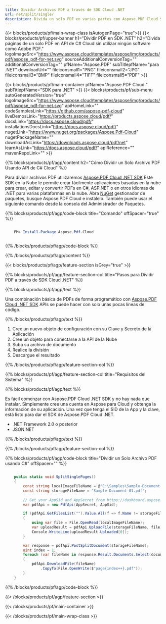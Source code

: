 ```yaml
---
title: Dividir Archivos PDF a través de SDK Cloud .NET
url: net/split/single/
description: Divida un solo PDF en varias partes con Aspose.PDF Cloud SDK para .NET. Automatice la separación de documentos.
---
```


{{< blocks/products/pf/main-wrap-class isAutogenPage="true">}}
{{< blocks/products/pf/upper-banner h1="Dividir PDF en SDK .NET" h2="Divida páginas de un solo PDF en API de C# Cloud sin utilizar ningún software como Adobe PDF." logoImageSrc="https://www.aspose.cloud/templates/aspose/img/products/pdf/aspose_pdf-for-net.svg" sourceAdditionalConversionTag="" additionalConversionTag="" pfName="Aspose.PDF" subTitlepfName="para .NET" downloadUrl="" fileiconsmall1="PNG" fileiconsmall2="JPG" fileiconsmall3="BMP" fileiconsmall4="TIFF" fileiconsmall5="PDF" >}}

{{< blocks/products/pf/main-container pfName="Aspose.PDF Cloud " subTitlepfName="SDK para .NET" >}}
{{< blocks/products/pf/sub-menu autoGeneratedVersion="true" logoImageSrc="https://www.aspose.cloud/templates/aspose/img/products/pdf/aspose_pdf-for-net.svg" apiHomeLink="" codeSamplesLink="https://github.com/aspose-pdf-cloud" liveDemosLink="https://products.aspose.cloud/pdf/" docsLink="https://docs.aspose.cloud/pdf/" installationsDocsLink="https://docs.aspose.cloud/pdf/" nugetLink="https://www.nuget.org/packages/Aspose.Pdf-Cloud" nugetPackageName="" downloadAsLink="https://downloads.aspose.cloud/pdf/net" learnAsLink="https://docs.aspose.cloud/pdf/" apiReference="" mavenRepoLink="" >}}

{{% blocks/products/pf/agp/content h2="Cómo Dividir un Solo Archivo PDF Usando API de C# Cloud" %}}

Para dividir archivos PDF utilizaremos
[Aspose.PDF Cloud .NET SDK](https://products.aspose.cloud/pdf/net/)
Este SDK en la Nube le permite crear fácilmente aplicaciones basadas en la nube para crear, editar y convertir PDFs en C#, ASP.NET o en otros idiomas de .NET para varias plataformas en la nube. Abra
[NuGet](https://www.nuget.org/packages/Aspose.Pdf-Cloud)
gestionador de paquetes, busque
Aspose.PDF Cloud
e instálelo. También puede usar el siguiente comando desde la consola del Administrador de Paquetes.

{{% blocks/products/pf/agp/code-block title="Comando" offSpacer="true" %}}

```powershell

    PM> Install-Package Aspose.Pdf-Cloud 



```

{{% /blocks/products/pf/agp/code-block %}}

{{% /blocks/products/pf/agp/content %}}

{{< blocks/products/pf/agp/feature-section isGrey="true" >}}

{{% blocks/products/pf/agp/feature-section-col title="Pasos para Dividir PDF a través de SDK Cloud .NET" %}}

{{% blocks/products/pf/agp/text %}}

Una combinación básica de PDFs de forma programático con
[Aspose.PDF Cloud .NET SDK](https://products.aspose.cloud/pdf/net/)
APIs se puede hacer con solo unas pocas líneas de código.

{{% /blocks/products/pf/agp/text %}}

1. Cree un nuevo objeto de configuración con su Clave y Secreto de la Aplicación
1. Cree un objeto para conectarse a la API de la Nube
1. Suba su archivo de documento
1. Realice la división
1. Descargue el resultado

{{% /blocks/products/pf/agp/feature-section-col %}}

{{% blocks/products/pf/agp/feature-section-col title="Requisitos del Sistema" %}}

{{% blocks/products/pf/agp/text %}}

Es fácil comenzar con Aspose.PDF Cloud .NET SDK y no hay nada que instalar. Simplemente cree una cuenta en Aspose para Cloud y obtenga la información de su aplicación. Una vez que tenga el SID de la App y la clave, está listo para dar el SDK de Aspose.PDF Cloud .NET.

+ .NET Framework 2.0 o posterior
+ JSON.NET

{{% /blocks/products/pf/agp/text %}}

{{% /blocks/products/pf/agp/feature-section-col %}}

{{% blocks/products/pf/agp/code-block title="Dividir un Solo Archivo PDF usando C#" offSpacer="" %}}

```cs

    public static void SplitSinglePages()
    {
        const string localImageFileName = @"C:\Samples\Sample-Document-01.pdf";
        const string storageFileName = "Sample-Document-01.pdf";
        
        // Get your AppSid and AppSecret from https://dashboard.aspose.cloud (free registration required).
        var pdfApi = new PdfApi(AppSecret, AppSid);

        if (pdfApi.GetFilesList("").Value.All(f => f.Name != storageFileName))
        {
            using var file = File.OpenRead(localImageFileName);
            var uploadResult = pdfApi.UploadFile(storageFileName, file);
            Console.WriteLine(uploadResult.Uploaded[0]);
        }

        var response = pdfApi.PostSplitDocument(storageFileName);
        uint index = 1;
        foreach (var fileName in response.Result.Documents.Select(document=>document.Href))
        {
            pdfApi.DownloadFile(fileName)
                .CopyTo(File.OpenWrite($"page{index++}.pdf"));
        }
    }
```

{{% /blocks/products/pf/agp/code-block %}}

{{< /blocks/products/pf/agp/feature-section >}}

{{< /blocks/products/pf/main-container >}}

{{< /blocks/products/pf/main-wrap-class >}}
